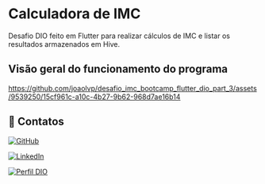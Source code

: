 # Calculadora de IMC

Desafio DIO feito em Flutter para realizar cálculos de IMC e listar os resultados armazenados em Hive.

## Visão geral do funcionamento do programa

https://github.com/joaolvp/desafio_imc_bootcamp_flutter_dio_part_3/assets/9539250/15cf961c-a10c-4b27-9b62-968d7ae16b14



## 🔗 Contatos

[![GitHub](https://img.shields.io/badge/github-%23121011.svg?style=for-the-badge&logo=github&logoColor=white)](https://github.com/joaolvp)

[![LinkedIn](https://img.shields.io/badge/linkedin-%230077B5.svg?style=for-the-badge&logo=linkedin&logoColor=white)](https://www.linkedin.com/in/jo%C3%A3o-lucas-viana-peruzzo-602035226)

[![Perfil DIO](https://img.shields.io/badge/-Meu%20Perfil%20na%20DIO-993399?style=for-the-badge)](https://web.dio.me/users/joaolvpj)

